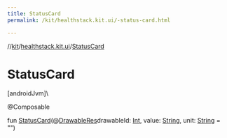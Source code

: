 ```yaml
---
title: StatusCard
permalink: /kit/healthstack.kit.ui/-status-card.html

---
```

//[kit](../../index.html)/[healthstack.kit.ui](index.html)/[StatusCard](-status-card.html)



# StatusCard



[androidJvm]\




@Composable



fun [StatusCard](-status-card.html)(@[DrawableRes](https://developer.android.com/reference/kotlin/androidx/annotation/DrawableRes.html)drawableId: [Int](https://kotlinlang.org/api/latest/jvm/stdlib/kotlin/-int/index.html), value: [String](https://kotlinlang.org/api/latest/jvm/stdlib/kotlin/-string/index.html), unit: [String](https://kotlinlang.org/api/latest/jvm/stdlib/kotlin/-string/index.html) = &quot;&quot;)




